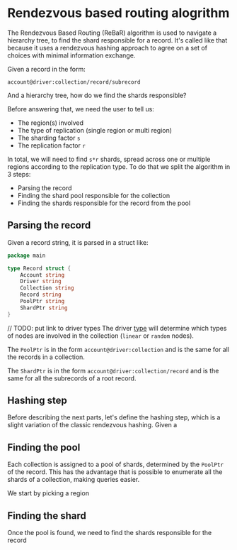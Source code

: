 # Rendezvous based routing alogrithm

The Rendezvous Based Routing (ReBaR) algorithm
is used to navigate a hierarchy tree, to find
the shard responsible for a record. It's called
like that because it uses a rendezvous hashing
approach to agree on a set of choices with 
minimal information exchange. 

Given a record in the form:

`account@driver:collection/record/subrecord`

And a hierarchy tree, how do we find the 
shards responsible?

Before answering that, we need the user to tell us:
- The region(s) involved
- The type of replication (single region or multi region)
- The sharding factor `s`
- The replication factor `r`


In total, we will need to find `s*r` shards, spread across
one or multiple regions according to the replication type.
To do that we split the algorithm in 3 steps:
- Parsing the record
- Finding the shard pool responsible for the collection
- Finding the shards responsible for the record from the pool


## Parsing the record

Given a record string, it is parsed in a struct like:

```go
package main

type Record struct {
	Account string
	Driver string
	Collection string
	Record string
	PoolPtr string
	ShardPtr string
}
```

// TODO: put link to driver types
The driver [type]() 
will determine which types of nodes are involved
in the collection (`linear` or `random` nodes).

The `PoolPtr` is in the form `account@driver:collection` and
is the same for all the records in a collection.

The `ShardPtr` is in the form `account@driver:collection/record` and
is the same for all the subrecords of a root record.

## Hashing step

Before describing the next parts, let's define the hashing step, 
which is a slight variation of the classic rendezvous hashing.
Given a 

## Finding the pool

Each collection is assigned to a pool of shards, determined by
the `PoolPtr` of the record. This has the advantage that is 
possible to enumerate all the shards of a collection, making queries easier.

We start by picking a region

## Finding the shard

Once the pool is found, we need to find the shards responsible for the record
